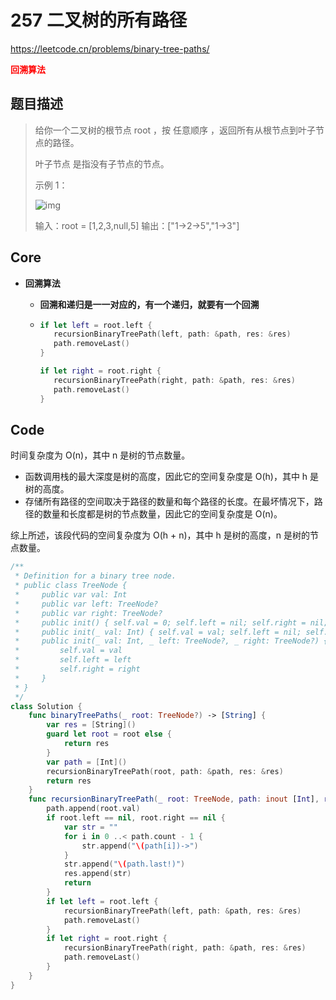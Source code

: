 # 257 二叉树的所有路径

https://leetcode.cn/problems/binary-tree-paths/

**<font color=red>回溯算法</font>**

## 题目描述

> 给你一个二叉树的根节点 root ，按 任意顺序 ，返回所有从根节点到叶子节点的路径。
>
> 叶子节点 是指没有子节点的节点。
>
> 示例 1：
>
> ![img](https://assets.leetcode.com/uploads/2021/03/12/paths-tree.jpg)
>
> 输入：root = [1,2,3,null,5]
> 输出：["1->2->5","1->3"]



## Core

- **回溯算法**

  - **回溯和递归是一一对应的，有一个递归，就要有一个回溯**

  - ```swift
    if let left = root.left {
       recursionBinaryTreePath(left, path: &path, res: &res)
       path.removeLast()
    }
    
    if let right = root.right {
       recursionBinaryTreePath(right, path: &path, res: &res)
       path.removeLast()
    }
    ```



## Code

时间复杂度为 O(n)，其中 n 是树的节点数量。

- 函数调用栈的最大深度是树的高度，因此它的空间复杂度是 O(h)，其中 h 是树的高度。
- 存储所有路径的空间取决于路径的数量和每个路径的长度。在最坏情况下，路径的数量和长度都是树的节点数量，因此它的空间复杂度是 O(n)。

综上所述，该段代码的空间复杂度为 O(h + n)，其中 h 是树的高度，n 是树的节点数量。

```swift
/**
 * Definition for a binary tree node.
 * public class TreeNode {
 *     public var val: Int
 *     public var left: TreeNode?
 *     public var right: TreeNode?
 *     public init() { self.val = 0; self.left = nil; self.right = nil; }
 *     public init(_ val: Int) { self.val = val; self.left = nil; self.right = nil; }
 *     public init(_ val: Int, _ left: TreeNode?, _ right: TreeNode?) {
 *         self.val = val
 *         self.left = left
 *         self.right = right
 *     }
 * }
 */
class Solution {
    func binaryTreePaths(_ root: TreeNode?) -> [String] {
        var res = [String]()
        guard let root = root else {
            return res
        }
        var path = [Int]()
        recursionBinaryTreePath(root, path: &path, res: &res)
        return res
    }
    func recursionBinaryTreePath(_ root: TreeNode, path: inout [Int], res: inout [String]) {
        path.append(root.val)
        if root.left == nil, root.right == nil {
            var str = ""
            for i in 0 ..< path.count - 1 {
                str.append("\(path[i])->")
            }
            str.append("\(path.last!)")
            res.append(str)
            return
        }
        if let left = root.left {
            recursionBinaryTreePath(left, path: &path, res: &res)
            path.removeLast()
        }
        if let right = root.right {
            recursionBinaryTreePath(right, path: &path, res: &res)
            path.removeLast()
        }
    }
}
```

